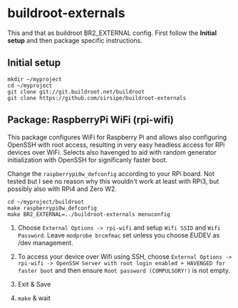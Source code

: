 # buildroot-externals
This and that as buildroot BR2_EXTERNAL config. First follow the **Initial setup** and then package specific instructions.

## Initial setup
```
mkdir ~/myproject
cd ~/myproject
git clone git://git.buildroot.net/buildroot
git clone https://github.com/sirsipe/buildroot-externals
```

## Package: RaspberryPi WiFi (rpi-wifi)

This package configures WiFi for Raspberry Pi and allows also configuring OpenSSH with root access, resulting in very easy headless access for RPi devices over WiFi.
Selects also havenged to aid with random generator initialization with OpenSSH for significanly faster boot.

Change the `raspberrypi0w_defconfig` according to your RPi board. Not tested but I see no reason why this wouldn't work at least with RPi3, but possibly also with RPi4 and Zero W2.

```
cd ~/myproject/buildroot
make raspberrypi0w_defconfig
make BR2_EXTERNAL=../buildroot-externals menuconfig
```
1. Choose 
  `External Options -> rpi-wifi` and setup `Wifi SSID` and `Wifi Password`. Leave `modprobe brcmfmac` set unless you choose EUDEV as /dev management.

2. To access your device over Wifi using SSH, choose
  `External Options -> rpi-wifi -> OpenSSH Server with root login enabled + HAVENGED for faster boot` and then ensure `Root password (COMPULSORY!)` is not empty.    

3. Exit & Save

4. `make` & wait
